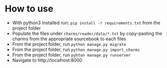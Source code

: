 # How to use

 - With python3 installed run: ```pip install -r requirements.txt``` from the project folder
 - Populate the files under ```charms/reader/data/*.txt``` by copy-pasting the charms from the appropriate sourcebook to each files
 - From the project folder, run ```python manage.py migrate```
 - From the project folder, run ```python manage.py import_charms```
 - From the project folder, run ```pyhton manage.py runserver```
 - Navigate to http://localhost:8000
